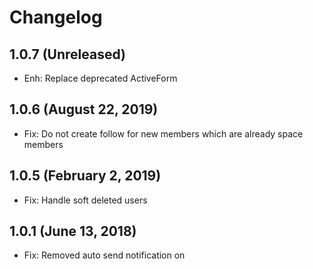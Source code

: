 Changelog
=========

1.0.7  (Unreleased)
-----------------------
- Enh: Replace deprecated ActiveForm

1.0.6  (August 22, 2019)
-----------------------
- Fix: Do not create follow for new members which are already space members


1.0.5  (February 2, 2019)
-----------------------
- Fix: Handle soft deleted users


1.0.1  (June 13, 2018)
-----------------------
- Fix: Removed auto send notification on
